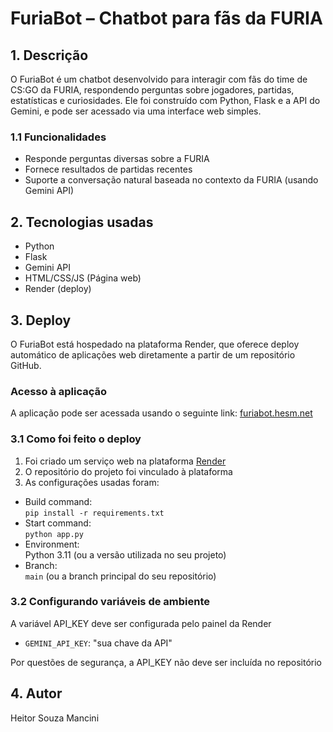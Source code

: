 # FuriaBot – Chatbot para fãs da FURIA

## 1. Descrição

O FuriaBot é um chatbot desenvolvido para interagir com fãs do time de CS:GO da FURIA, respondendo perguntas sobre jogadores, partidas, estatísticas e curiosidades. Ele foi construído com Python, Flask e a API do Gemini, e pode ser acessado via uma interface web simples.

### 1.1 Funcionalidades

- Responde perguntas diversas sobre a FURIA
- Fornece resultados de partidas recentes
- Suporte a conversação natural baseada no contexto da FURIA (usando Gemini API)

## 2. Tecnologias usadas

- Python
- Flask
- Gemini API
- HTML/CSS/JS (Página web)
- Render (deploy)

## 3. Deploy

O FuriaBot está hospedado na plataforma Render, que oferece deploy automático de aplicações web diretamente a partir de um repositório GitHub.
### Acesso à aplicação
A aplicação pode ser acessada usando o seguinte link:
[furiabot.hesm.net](https://furiabot.hesm.net/)

### 3.1 Como foi feito o deploy

1. Foi criado um serviço web na plataforma [Render](https://render.com/)
2. O repositório do projeto foi vinculado à plataforma
3. As configurações usadas foram:
  - Build command: </br> ``` pip install -r requirements.txt ```
  - Start command: </br> ``` python app.py ```
  - Environment: </br> Python 3.11 (ou a versão utilizada no seu projeto)
  - Branch: </br> `main` (ou a branch principal do seu repositório)

### 3.2 Configurando variáveis de ambiente

A variável API_KEY deve ser configurada pelo painel da Render
- `GEMINI_API_KEY`: "sua chave da API" 

Por questões de segurança, a API_KEY não deve ser incluída no repositório
    
## 4. Autor
Heitor Souza Mancini
